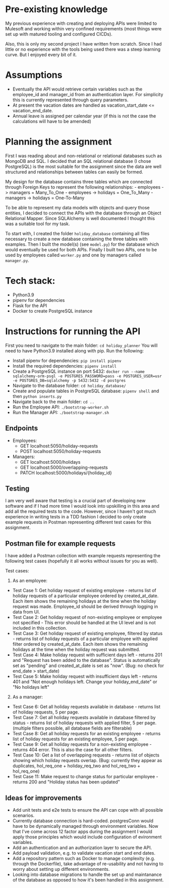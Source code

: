 # Pre-existing knowledge

My previous experience with creating and deploying APIs were limited to Mulesoft and working within very confined requirements (most things were set up with matured tooling and configured CICDs). 

Also, this is only my second project I have written from scratch. Since I had little or no experience with the tools being used there was a steep learning curve. But I enjoyed every bit of it.

# Assumptions

- Eventually the API would retrieve certain variables such as the employee_id and manager_id from an authentication layer. For simplicity this is currently represented through query parameters.
- At present the vacation dates are handled as vacation_start_date <= vacation_end_date.
- Annual leave is assigned per calendar year (if this is not the case the calculations will have to be amended)

# Planning the assignment

First I was reading about and non-relational or relational databases such as MongoDB and SQL. I decided that an SQL relational database (I chose PostgreSQL) is the most suitable for the assignment since the data are well structured and relationships between tables can easily be formed.

My design for the database contains three tables which are connected through Foreign Keys to represent the following relationships:
        - employees -> managers = Many_To_One
        - employees -> holidays = One_To_Many
        - managers -> holidays = One-To-Many

To be able to represent my data models with objects and query those entities, I decided to connect the APIs with the database through an Object Relational Mapper. Since SQLAlchemy is well documented I thought this was a suitable tool for my task. 

To start with, I created the folder `holiday_database` containing all files necessary to create a new database containing the three tables with examples. 
Then I built the model(s) (see `model.py`) for the database which would eventually be used for both APIs.
Finally I built two APIs, one to be used by employees called `worker.py` and one by managers called `manager.py`.

# Tech stack:

- Python3.9
- pipenv for dependencies
- Flask for the API
- Docker to create PostgreSQL instance

# Instructions for running the API

First you need to navigate to the main folder: `cd holiday_planner`
You will need to have Python3.9 installed along with pip. 
Run the following:
- Install pipenv for dependencies: `pip install pipenv`
- Install the required dependencies: `pipenv install`
- Create a PostgreSQL instance on port 5432: `docker run --name sqlalchemy-orm-psql -e POSTGRES_PASSWORD=pass -e POSTGRES_USER=usr -e POSTGRES_DB=sqlalchemy -p 5432:5432 -d postgres`
- Navigate to the database folder: `cd holiday_database/`
- Create and populate tables in PostgreSQL database: `pipenv shell` and then `python inserts.py`
- Navigate back to the main folder: `cd ..`
- Run the Employee API: `./bootstrap-worker.sh`
- Run the Manager API: `./bootstrap-manager.sh`

## Endpoints
- Employees: 
    - GET localhost:5050/holiday-requests
    - POST localhost:5050/holiday-requests
- Managers:
    - GET localhost:5000/holidays
    - GET localhost:5000/overlapping-requests
    - PATCH localhost:5000/holidays/{holiday_id}

## Testing
I am very well aware that testing is a crucial part of developing new software and if I had more time I would look into upskilling in this area and add all the required tests to the code. However, since I haven't got much experience in writing tests in a TDD fashion I decided to only create example requests in Postman representing different test cases for this assignment.

## Postman file for example requests
I have added a Postman collection with example requests representing the following test cases (hopefully it all works without issues for you as well).

Test cases:
1. As an employee:
- Test Case 1: Get holiday request of existing employee - returns list of holiday requests of a particular employee ordered by created_at_date. Each item shows the remaining holidays at the time when the holiday request was made. Employee_id should be derived through logging in data from UI. 
- Test Case 2: Get holiday request of non-existing employee or employee not specified - This error should be handled at the UI level and is not included in this collection.
-  Test Case 3: Get holiday request of existing employee, filtered by status - returns list of holiday requests of a particular employee with applied filter ordered by created_at_date. Each item shows the remaining holidays at the time when the holiday request was submitted.
- Test Case 4: Make holiday request with sufficient days left - returns 201 and "Request has been added to the database". Status is automatically set as "pending" and created_at_date is set as "now". (Bug: no check for end_date > start_date)
- Test Case 5: Make holiday request with insufficient days left - returns 401 and "Not enough holidays left. Change your holiday_end_date" or "No holidays left"

2. As a manager:
- Test Case 6: Get all holiday requests available in database - returns list of holiday requests, 5 per page.
- Test Case 7: Get all holiday requests available in database filtered by status - returns list of holiday requests with applied filter, 5 per page. (multiple filters possible, all database fields are filterable)
- Test Case 8: Get all holiday requests for an existing employee - returns list of holiday requests for an existing employee, 5 per page.
- Test Case 9: Get all holiday requests for a non-existing employee - returns 404 error. This is also the case for all other filters.
- Test Case 10: Get a list of overlapping requests - returns list of objects showing which holiday requests overlap. (Bug: currently they appear as duplicates, hol_req_one + holiday_req_two and hol_req_two + hol_req_one)
- Test Case 11: Make request to change status for particular employee - returns 200 and "Holiday status has been updated"

## Ideas for improvements
- Add unit tests and e2e tests to ensure the API can cope with all possible scenarios.
- Currently database connection is hard-coded. postgresConn would have to be dynamically managed through environment variables. Now that I've come across 12 factor apps during the assignment I would apply those principles which would include configuration of evironment variables.
- Add an authentication and an authorization layer to secure the API.
- Add payload validation, e.g. to validate vacation start and end dates.
- Add a repository pattern such as Docker to manage complexity (e.g. through the Dockerfile), take advantage of re-usability and not having to worry about setting up different environments.
- Looking into database migrations to handle the set up and maintanance of the database as opposed to how it's been handled in this assignment. 